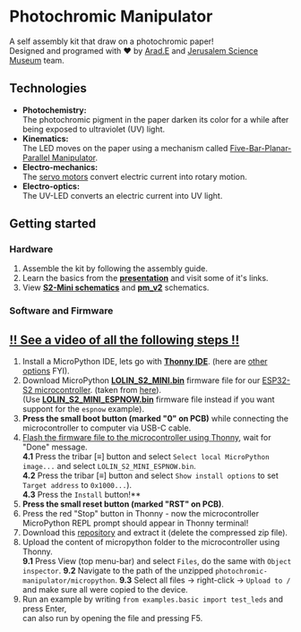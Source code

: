 # Photochromic Manipulator
A self assembly kit that draw on a photochromic paper!  
Designed and programed with ❤ by [Arad.E](https://github.com/arduino12/) and [Jerusalem Science Museum](https://mada.org.il/) team.

## Technologies
* **Photochemistry:**  
The photochromic pigment in the paper darken its color for a while after being exposed to ultraviolet (UV) light.
* **Kinematics:**  
The LED moves on the paper using a mechanism called [Five-Bar-Planar-Parallel Manipulator](https://en.wikipedia.org/wiki/Five-bar_linkage).
* **Electro-mechanics:**  
The [servo motors](https://gabbyshimoni.wixsite.com/arduino-programming/blank-18) convert electric current into rotary motion.
* **Electro-optics:**  
The UV-LED converts an electric current into UV light.

## Getting started
### Hardware
1. Assemble the kit by following the assembly guide.
2. Learn the basics from the [**presentation**](https://docs.google.com/presentation/d/1GHex3-h8UOdAG93ix5lFpUwPYDLUTp-qcYMy1NBWBzI/) and visit some of it's links.
3. View [**S2-Mini schematics**](https://www.wemos.cc/en/latest/_static/files/sch_s2_mini_v1.0.0.pdf) and [**pm_v2**](https://drive.google.com/file/d/1oIQLA3CALWdbSq6uK5VD0ayfpmH0RfYR/view) schematics.
### Software and Firmware
## [**!! See a video of all the following steps !!**](https://drive.google.com/file/d/1aEj5KBWeWXW5ZsfGAlvBMZWhSd8E85TE/view?usp=drive_link)
1. Install a MicroPython IDE, lets go with [**Thonny IDE**](https://thonny.org/). (here are [other options](https://randomnerdtutorials.com/micropython-ides-esp32-esp8266/) FYI).
2. Download MicroPython [**LOLIN_S2_MINI.bin**](https://micropython.org/resources/firmware/LOLIN_S2_MINI-20230426-v1.20.0.bin) firmware file for our [ESP32-S2 microcontroller](https://www.wemos.cc/en/latest/s2/s2_mini.html). (taken from [here](https://micropython.org/download/LOLIN_S2_MINI/)).  
(Use [**LOLIN_S2_MINI_ESPNOW.bin**](https://github.com/glenn20/micropython-espnow-images/raw/main/20230427-v1.20.0-espnow-2-gcc4c716f6/firmware-esp32-LOLIN_S2_MINI.bin) firmware file instead if you want suppont for the `espnow` example).
3. **Press the small boot button (marked "0" on PCB)** while connecting the microcontroller to computer via USB-C cable.
4. [Flash the firmware file to the microcontroller using Thonny](https://linuxhint.com/micropython-esp32-thonny-ide/#2), wait for "Done" message.  
  **4.1** Press the tribar [≡] button and select `Select local MicroPython image...` and select `LOLIN_S2_MINI_ESPNOW.bin`.  
  **4.2** Press the tribar [≡] button and select `Show install options` to set `Target address` to `0x1000...`).  
  **4.3** Press the `Install` button!**
6. **Press the small reset button (marked "RST" on PCB)**.
7. Press the red "Stop" button in Thonny - now the microcontroller MicroPython REPL prompt should appear in Thonny terminal!
8. Download this [repository](https://github.com/arduino12/photochromic-manipulator/archive/refs/heads/main.zip) and extract it (delete the compressed zip file).
9. Upload the content of micropython folder to the microcontroller using Thonny.  
   **9.1** Press View (top menu-bar) and select `Files`, do the same with `Object inspector`.
   **9.2** Navigate to the path of the unzipped `photochromic-manipulator/micropython`.
   **9.3** Select all files -> right-click -> `Upload to /` and make sure all were copied to the device. 
11. Run an example by writing `from examples.basic import test_leds` and press Enter,  
can also run by opening the file and pressing F5.

